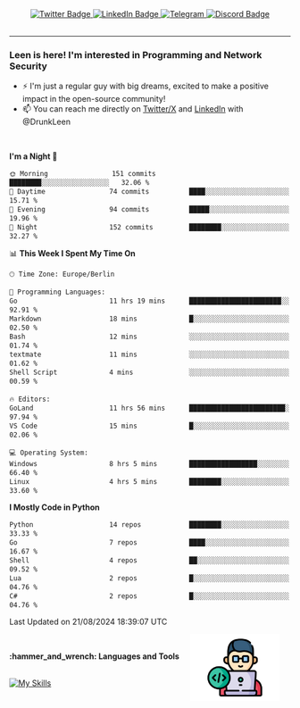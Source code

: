 <div id="badges" align="center">
  <a href="https://twitter.com/DrunkLeen">
    <img src="https://img.shields.io/badge/Twitter-blue?style=for-the-badge&logo=twitter&logoColor=white" alt="Twitter Badge"/>
  </a>
  <a href="https://www.instagram.com/reza.df.x">  
    <img src="https://img.shields.io/badge/LinkedIn-skyblue?style=for-the-badge&logo=LinkedIn&logoColor=black" alt="LinkedIn Badge"/>
  </a>
  <a href="http://telegram.me/rezadfx">
    <img src="https://img.shields.io/badge/Telegram-white?style=for-the-badge&logo=telegram&logoColor=blue" alt=Telegram Badge"/>
  </a>
  <a href="https://discord.com/users/DrunkLeen">
    <img src="https://img.shields.io/badge/Discord-gray?style=for-the-badge&logo=discord&logoColor=white" alt="Discord Badge"/>
  </a>
  <br>
  <img src="https://komarev.com/ghpvc/?username=drunkleen&style=flat-square&color=red" alt=""/>
</div>


---


### <summary><b> Leen is here! I'm interested in Programming and Network Security</b></summary>

- :zap: I'm just a regular guy with big dreams, excited to make a positive impact in the open-source community!
- :mailbox: You can reach me directly on [Twitter/X](https://twitter.com/DrunkLeen) and [LinkedIn](https://www.linkedin.com/in/drunkleen/) with @DrunkLeen

<br>

<!-- <details>
<summary><b>:gear: &nbsp;Git statistics</b></summary>
<br>

[![Top Langs](https://github-readme-stats.vercel.app/api/top-langs/?username=drunkleen&layout=compact&theme=github_dark#gh-dark-mode-only)](https://github.com/drunkleen/github-readme-stats)
[![Top Langs](https://github-readme-stats.vercel.app/api/top-langs/?username=drunkleen&layout=compact&theme=vue#gh-light-mode-only)](https://github.com/drunkleen/github-readme-stats)
[![DrunkLeen's GitHub stats-Dark](https://github-readme-stats.vercel.app/api?username=drunkleen&show_icons=true&theme=github_dark#gh-dark-mode-only)](https://github.com/drunkleen/)
[![DrunkLeen's GitHub stats-Light](https://github-readme-stats.vercel.app/api?username=drunkleen&show_icons=true&theme=vue#gh-light-mode-only)](https://github.com/drunkleen/github-readme-stats)
[![willianrod's wakatime stats](https://github-readme-stats.vercel.app/api/wakatime?username=drunkleen&theme=github_dark#gh-dark-mode-only)](https://github.com/drunkleen/github-readme-stats)
[![willianrod's wakatime stats](https://github-readme-stats.vercel.app/api/wakatime?username=drunkleen&layout=compact&theme=vue#gh-light-mode-only)](https://github.com/drunkleen/github-readme-stats)

</details> -->


<!--START_SECTION:waka-->
**I'm a Night 🦉** 

```text
🌞 Morning                151 commits         ████████░░░░░░░░░░░░░░░░░   32.06 % 
🌆 Daytime                74 commits          ████░░░░░░░░░░░░░░░░░░░░░   15.71 % 
🌃 Evening                94 commits          █████░░░░░░░░░░░░░░░░░░░░   19.96 % 
🌙 Night                  152 commits         ████████░░░░░░░░░░░░░░░░░   32.27 % 
```


📊 **This Week I Spent My Time On** 

```text
🕑︎ Time Zone: Europe/Berlin

💬 Programming Languages: 
Go                       11 hrs 19 mins      ███████████████████████░░   92.91 % 
Markdown                 18 mins             █░░░░░░░░░░░░░░░░░░░░░░░░   02.50 % 
Bash                     12 mins             ░░░░░░░░░░░░░░░░░░░░░░░░░   01.74 % 
textmate                 11 mins             ░░░░░░░░░░░░░░░░░░░░░░░░░   01.62 % 
Shell Script             4 mins              ░░░░░░░░░░░░░░░░░░░░░░░░░   00.59 % 

🔥 Editors: 
GoLand                   11 hrs 56 mins      ████████████████████████░   97.94 % 
VS Code                  15 mins             █░░░░░░░░░░░░░░░░░░░░░░░░   02.06 % 

💻 Operating System: 
Windows                  8 hrs 5 mins        █████████████████░░░░░░░░   66.40 % 
Linux                    4 hrs 5 mins        ████████░░░░░░░░░░░░░░░░░   33.60 % 
```

**I Mostly Code in Python** 

```text
Python                   14 repos            ████████░░░░░░░░░░░░░░░░░   33.33 % 
Go                       7 repos             ████░░░░░░░░░░░░░░░░░░░░░   16.67 % 
Shell                    4 repos             ██░░░░░░░░░░░░░░░░░░░░░░░   09.52 % 
Lua                      2 repos             █░░░░░░░░░░░░░░░░░░░░░░░░   04.76 % 
C#                       2 repos             █░░░░░░░░░░░░░░░░░░░░░░░░   04.76 % 
```




 Last Updated on 21/08/2024 18:39:07 UTC
<!--END_SECTION:waka-->

<img align='right' height='120' style="margin-right:20px" src='assets/img/programmer.png' alt='Programmer'>


<p align="center">
<br>



 <summary><b>:hammer_and_wrench: Languages and Tools</b></summary><br>
<p align="center">

[![My Skills](https://skillicons.dev/icons?i=git,python,rust,java,fastapi,django,flask,spring,linux,go,neovim,vscode,idea,postgres,postman,ps,pr,arch&perline=9)](https://github.com/drunkleen/)


